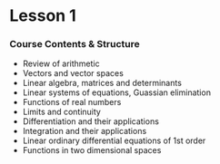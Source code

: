 # Lesson 1

### Course Contents & Structure
- Review of arithmetic
- Vectors and vector spaces
- Linear algebra, matrices and determinants
- Linear systems of equations, Guassian elimination
- Functions of real numbers
- Limits and continuity
- Differentiation and their applications
- Integration and their applications
- Linear ordinary differential equations of 1st order
- Functions in two dimensional spaces
